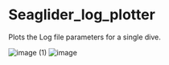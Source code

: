 # Seaglider_log_plotter
Plots the Log file parameters for a single dive.  

![image (1)](https://github.com/user-attachments/assets/38421678-fdc4-4b28-9324-5d59f0e458d8)
![image](https://github.com/user-attachments/assets/fe33d552-6d48-47fb-afc3-12b8b296c1cf)

